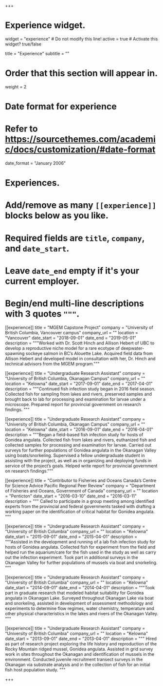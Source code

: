 +++
# Experience widget.
widget = "experience"  # Do not modify this line!
active = true  # Activate this widget? true/false

title = "Experience"
subtitle = ""

# Order that this section will appear in.
weight = 2

# Date format for experience
#   Refer to https://sourcethemes.com/academic/docs/customization/#date-format
date_format = "January 2006"

# Experiences.
#   Add/remove as many `[[experience]]` blocks below as you like.
#   Required fields are `title`, `company`, and `date_start`.
#   Leave `date_end` empty if it's your current employer.
#   Begin/end multi-line descriptions with 3 quotes `"""`.
[[experience]]
  title = "MGEM Capstone Project"
  company = "University of British Columbia, Vancouver campus"
  company_url = ""
  location = "Vancouver"
  date_start = "2018-09-01"
  date_end = "2019-05-01"
  description = """Worked with Dr. Scott Hinch and Allison Hebert of UBC to develop a reproductive niche model for a rare       ecotype of deepwater-spawning sockeye salmon in BC’s Alouette Lake. Acquired field data from Allison Hebert and developed model in consultation with her, Dr. Hinch and technical advisors from the MGEM program."""

[[experience]]
  title = "Undergraduate Research Assistant"
  company = "University of British Columbia, Okanagan Campus"
  company_url = ""
  location = "Kelowna"
  date_start = "2017-09-01"
  date_end = "2017-04-01"
  description = """Continued fish infection study began in 2016 field season. Collected fish for sampling from lakes and rivers, preserved samples and brought back to lab for processing and examination for larvae under a microscope. Prepared report for provincial government on research findings. """

[[experience]]
  title = "Undergraduate Research Assistant"
  company = "University of British Columbia, Okanagan Campus"
  company_url = ""
  location = "Kelowna"
  date_start = "2016-09-01"
  date_end = "2016-04-01"
  description = """Began a field-based fish infection study for hosts of Gonidea angulata. Collected fish from lakes and rivers, euthanized fish and collected samples for processing and examination for larvae. Carried out surveys for further populations of Gonidea angulata in the Okanagan Valley using boats/snorkeling. Supervised a fellow undergraduate student in assisting with the project, as well as in organizing and deploying funds in service of the project’s goals. Helped write report for provincial government on research findings."""
  
[[experience]]
  title = "Contributor to Fisheries and Oceans Canada’s Centre for Science Advice Pacific Regional Peer Review"
  company = "Department of Fisheries and Oceans, Government of Canada"
  company_url = ""
  location = "Penticton"
  date_start = "2016-03-10"
  date_end = "2016-03-11"
  description = """ Called to participate in a group meeting among identified experts from the provincial and federal governments tasked with drafting a working paper on the identification of critical habitat for Gonidea angulata. """
 
[[experience]]
  title = "Undergraduate Research Assistant"
  company = "University of British Columbia"
  company_url = ""
  location = "Kelowna"
   date_start = "2015-09-01"
  date_end = "2015-04-01"
  description = """Assisted in the development and running of a lab fish infection study for hosts of Gonidea angulata. Collected fish for experiment from the field and helped run the aquarium/care for the fish used in the study as well as carry out the infection experiment. Took part in additional surveys in the Okanagan Valley for further populations of mussels via boat and snorkeling. """
  
[[experience]]
  title = "Undergraduate Research Assistant"
  company = "University of British Columbia"
  company_url = ""
  location = "Kelowna"
   date_start = "2014-09-01"
  date_end = "2014-04-01"
  description = """Took part in graduate research that modeled habitat suitability for Gonidea angulata in Okanagan Lake. Surveyed throughout Okanagan Lake via boat and snorkeling, assisted in development of assessment methodology and experiments to determine flow regimes, water chemistry, temperature and other physical characteristics in the lakes and rivers of the Okanagan Valley.  """

[[experience]]
  title = "Undergraduate Research Assistant"
  company = "University of British Columbia"
  company_url = ""
  location = "Kelowna"
   date_start = "2013-09-01"
  date_end = "2013-04-01"
  description = """ Hired as part of research project exploring the life history and reproduction of the Rocky Mountain ridged mussel, Gonidea angulata. Assisted in grid survey work in sites throughout the Okanagan and identification of mussels in the environment. Conducted juvenile recruitment transect surveys in the Okanagan via substrate analysis and in the collection of fish for an initial fish host population study. """

+++

